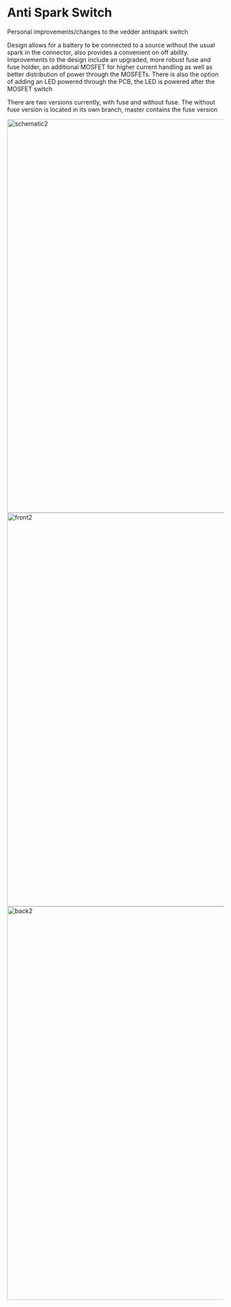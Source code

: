 # Anti Spark Switch
Personal improvements/changes to the vedder antispark switch

Design allows for a battery to be connected to a source without the usual spark in the connector, also provides a convenient on off ability.
Improvements to the design include an upgraded, more robust fuse and fuse holder, an additional MOSFET for higher current handling as well as
better distribution of power through the MOSFETs. There is also the option of adding an LED powered through the PCB, the LED is powered after the MOSFET switch

There are two versions currently, with fuse and without fuse. The without fuse version is located in its own branch, master contains the fuse version

<img width="916" alt="schematic2" src="https://user-images.githubusercontent.com/12124823/39087400-6783e32a-456e-11e8-9646-04920302eb20.png">
<img width="916" alt="front2" src="https://user-images.githubusercontent.com/12124823/40275329-be49942c-5bba-11e8-8d7f-dd3a7a7f09b0.PNG">
<img width="916" alt="back2" src="https://user-images.githubusercontent.com/12124823/40275330-c5759de0-5bba-11e8-92da-ed6be054ecc2.PNG">
